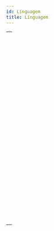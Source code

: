 ```yaml
---
id: Línguagem
title: Línguagem
---
```


|                                                                                                             |
| ----------------------------------------------------------------------------------------------------------- |
| [<!-- INCLUDE #_command_.Action info.Syntax -->](../../commands-legacy/action-info.md)<br/>                 |
| [<!-- INCLUDE #_command_.Call chain.Syntax -->](../../commands-legacy/call-chain.md)<br/>                   |
| [<!-- INCLUDE #_command_.Command name.Syntax -->](../../commands-legacy/command-name.md)<br/>               |
| [<!-- INCLUDE #_command_.Copy parameters.Syntax -->](../../commands-legacy/copy-parameters.md)<br/>         |
| [<!-- INCLUDE #_command_.Count parameters.Syntax -->](../../commands-legacy/count-parameters.md)<br/>       |
| [<!-- INCLUDE #_command_.Current method name.Syntax -->](../../commands-legacy/current-method-name.md)<br/> |
| [<!-- INCLUDE #_command_.EXECUTE METHOD.Syntax -->](../../commands-legacy/execute-method.md)<br/>           |
| [<!-- INCLUDE #_command_.Get pointer.Syntax -->](../../commands-legacy/get-pointer.md)<br/>                 |
| [<!-- INCLUDE #_command_.INVOKE ACTION.Syntax -->](../../commands-legacy/invoke-action.md)<br/>             |
| [<!-- INCLUDE #_command_.Is a variable.Syntax -->](../../commands-legacy/is-a-variable.md)<br/>             |
| [<!-- INCLUDE #_command_.Is nil pointer.Syntax -->](../../commands-legacy/is-nil-pointer.md)<br/>           |
| [<!-- INCLUDE #_command_.Null.Syntax -->](../../commands-legacy/null.md)<br/>                               |
| [<!-- INCLUDE #_command_.RESOLVE POINTER.Syntax -->](../../commands-legacy/resolve-pointer.md)<br/>         |
| [<!-- INCLUDE #_command_.Self.Syntax -->](../../commands-legacy/self.md)<br/>                               |
| [<!-- INCLUDE #_command_.Super.Syntax -->](../../commands/super.md)<br/>                                    |
| [<!-- INCLUDE #_command_.This.Syntax -->](../../commands/this.md)<br/>                                      |
| [<!-- INCLUDE #_command_.TRACE.Syntax -->](../../commands-legacy/trace.md)<br/>                             |
| [<!-- INCLUDE #_command_.Type.Syntax -->](../../commands-legacy/type.md)<br/>                               |
| [<!-- INCLUDE #_command_.Undefined.Syntax -->](../../commands-legacy/undefined.md)<br/>                     |
| [<!-- INCLUDE #_command_.Value type.Syntax -->](../../commands-legacy/value-type.md)<br/>                   |
